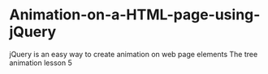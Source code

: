 # Animation-on-a-HTML-page-using-jQuery
jQuery is an easy way to create animation on web page elements
The tree animation
lesson 5
